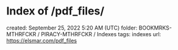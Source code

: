 # Index of /pdf_files/

created: September 25, 2022 5:20 AM (UTC)
folder: BOOKMRKS-MTHRFCKR / PIRACY-MTHRFCKR / Indexes
tags: indexes
url: https://elsmar.com/pdf_files